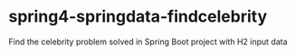 # spring4-springdata-findcelebrity
Find the celebrity problem solved in Spring Boot project with H2 input data
